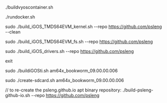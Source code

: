./buildvyoscontainer.sh

./rundocker.sh

sudo ./build_iGOS_TMDS64EVM_kernel.sh --repo https://github.com/psleng --clean

sudo ./build_iGOS_TMDS64EVM_fs.sh --repo https://github.com/psleng

sudo ./build_iGOS_drivers.sh --repo https://github.com/psleng

exit

sudo ./buildiGOSti.sh am64x_bookworm_09.00.00.006

sudo ./create-sdcard.sh am64x_bookworm_09.00.00.006

// to re-create the psleng.github.io apt binary repository:
./build-psleng-github-io.sh --repo https://github.com/psleng
